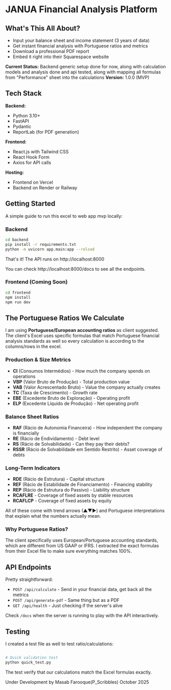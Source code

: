 # JANUA Financial Analysis Platform

## What's This All About?

- Input your balance sheet and income statement (3 years of data)
- Get instant financial analysis with Portuguese ratios and metrics
- Download a professional PDF report
- Embed it right into their Squarespace website

**Current Status:** Backend generic setup done for now, along with calculation models and analysis done and api tested, along with mapping all formulas from "Performance" sheet into the calculations 
**Version:** 1.0.0 (MVP)

## Tech Stack

**Backend:**
- Python 3.10+ 
- FastAPI 
- Pydantic 
- ReportLab (for PDF generation)

**Frontend:**
- React.js with Tailwind CSS
- React Hook Form
- Axios for API calls

**Hosting:**
- Frontend on Vercel 
- Backend on Render or Railway 

## Getting Started

A simple guide to run this excel to web app mvp locally:

### Backend

```bash
cd backend
pip install -r requirements.txt
python -m uvicorn app.main:app --reload
```

That's it! The API runs on http://localhost:8000

You can check http://localhost:8000/docs to see all the endpoints.

### Frontend (Coming Soon)

```bash
cd frontend
npm install
npm run dev
```

## The Portuguese Ratios We Calculate

I am using **Portuguese/European accounting ratios** as client suggested. The client's Excel uses specific formulas that match Portuguese financial analysis standards as well so every calculation is according to the columns/rows in the excel.

### Production & Size Metrics
- **CI** (Consumos Intermédios) - How much the company spends on operations
- **VBP** (Valor Bruto de Produção) - Total production value  
- **VAB** (Valor Acrescentado Bruto) - Value the company actually creates
- **TC** (Taxa de Crescimento) - Growth rate
- **EBE** (Excedente Bruto de Exploração) - Operating profit
- **ELP** (Excedente Líquido de Produção) - Net operating profit

### Balance Sheet Ratios
- **RAF** (Rácio de Autonomia Financeira) - How independent the company is financially
- **RE** (Rácio de Endividamento) - Debt level
- **RS** (Rácio de Solvabilidade) - Can they pay their debts?
- **RSSR** (Rácio de Solvabilidade em Sentido Restrito) - Asset coverage of debts

### Long-Term Indicators
- **RDE** (Rácio de Estrutura) - Capital structure
- **REF** (Rácio de Estabilidade de Financiamento) - Financing stability
- **REP** (Rácio de Estrutura do Passivo) - Liability structure
- **RCAFLRE** - Coverage of fixed assets by stable resources
- **RCAFLCP** - Coverage of fixed assets by equity

All of these come with trend arrows (▲▼►) and Portuguese interpretations that explain what the numbers actually mean.

### Why Portuguese Ratios?

The client specifically uses European/Portuguese accounting standards, which are different from US GAAP or IFRS. I extracted the exact formulas from their Excel file to make sure everything matches 100%. 

## API Endpoints

Pretty straightforward:

- `POST /api/calculate` - Send in your financial data, get back all the metrics
- `POST /api/generate-pdf` - Same thing but as a PDF
- `GET /api/health` - Just checking if the server's alive

Check `/docs` when the server is running to play with the API interactively.

## Testing

I created a test file as well to test ratio/calculations:

```bash

# Quick validation test
python quick_test.py
```

The test verify that our calculations match the Excel formulas exactly.


Under Development by Masab Farooque(P_Scribbles) 
October 2025
